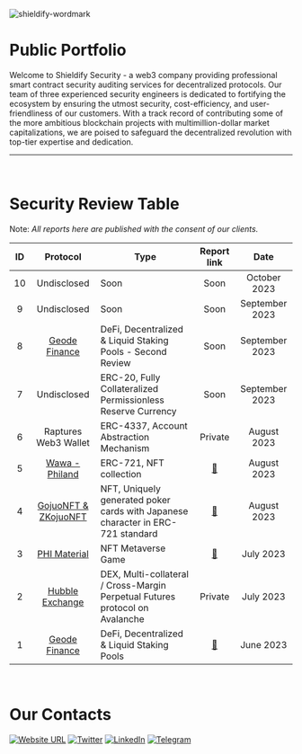 ![shieldify-wordmark](https://github.com/shieldify-security/audits-portfolio/assets/133656516/2e532570-42cc-44c5-be61-fec9437aec70)

# Public Portfolio

Welcome to Shieldify Security - a web3 company providing professional smart contract security auditing services for decentralized protocols. Our team of three experienced security engineers is dedicated to fortifying the ecosystem by ensuring the utmost security, cost-efficiency, and user-friendliness of our customers. With a track record of contributing some of the more ambitious blockchain projects with multimillion-dollar market capitalizations, we are poised to safeguard the decentralized revolution with top-tier expertise and dedication.

<hr>
<br>

# Security Review Table

Note: _All reports here are published with the consent of our clients._

| ID  |                   Protocol                   | Type                                                                            |                     Report link                      |      Date      |
| :-: | :------------------------------------------: | ------------------------------------------------------------------------------- | :--------------------------------------------------: | :------------: |
| 10  |                 Undisclosed                  | Soon                                                                            |                         Soon                         |  October 2023  |
|  9  |                 Undisclosed                  | Soon                                                                            |                         Soon                         | September 2023 |
|  8  |    [Geode Finance](https://www.geode.fi/)    | DeFi, Decentralized & Liquid Staking Pools - Second Review                      |                         Soon                         | September 2023 |
|  7  |                 Undisclosed                  | ERC-20, Fully Collateralized Permissionless Reserve Currency                    |                         Soon                         | September 2023 |
|  6  |             Raptures Web3 Wallet             | ERC-4337, Account Abstraction Mechanism                                         |                       Private                        |  August 2023   |
|  5  | [Wawa - Philand](https://wawa.philand.xyz/)  | ERC-721, NFT collection                                                         |        [📄](reports/Wawa-Security-Review.pdf)        |  August 2023   |
|  4  | [GojuoNFT & ZKojuoNFT](https://gojuonft.io/) | NFT, Uniquely generated poker cards with Japanese character in ERC-721 standard | [📄](reports/GojuoNFT-ZKojuoNFT-Security-Review.pdf) |  August 2023   |
|  3  |     [PHI Material](https://philand.xyz/)     | NFT Metaverse Game                                                              |    [📄](reports/PHIMaterial-Security-Review.pdf)     |   July 2023    |
|  2  | [Hubble Exchange](https://hubble.exchange/)  | DEX, Multi-collateral / Cross-Margin Perpetual Futures protocol on Avalanche    |                       Private                        |   July 2023    |
|  1  |    [Geode Finance](https://www.geode.fi/)    | DeFi, Decentralized & Liquid Staking Pools                                      |    [📄](reports/GeodeFinance-Security-Review.pdf)    |   June 2023    |

<br>

# Our Contacts

[![Website URL](https://img.shields.io/badge/Website-4285F4?style=for-the-badge&logo=GoogleChrome&logoColor=white)](https://shieldify.org/)
[![Twitter](https://img.shields.io/badge/Twitter-%231DA1F2.svg?style=for-the-badge&logo=Twitter&logoColor=white)](https://twitter.com/ShieldifySec)
[![LinkedIn](https://img.shields.io/badge/linkedin-%230077B5.svg?style=for-the-badge&logo=linkedin&logoColor=white)](https://www.linkedin.com/company/shieldify-security/)
[![Telegram](https://img.shields.io/badge/Telegram-2CA5E0?style=for-the-badge&logo=telegram&logoColor=white)](https://telegram.me/researcherShieldify)
